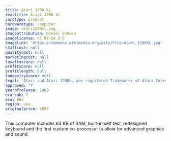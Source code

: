 ```yaml
---
title: Atari 1200 XL
realtitle: Atari 1200 XL
cardtype: product
hardwaretype: computer
image: atari1200xl.png
imageattribution: Daniel Schwen
imagelicense: CC BY-SA 3.0
imagelink: 'https://commons.wikimedia.org/wiki/File:Atari_1200XL.jpg'
staffcost: null
qualitycost: null
marketingcost: null
loyaltyscore: null
profitscore: null
profitlength: null
longevityscore: null
legal: 'Atari and Atari 1200XL are registered Trademarks of Atari Interactive, Inc'
approved: 'Y'
yearofrelease: 1983
era_sub: 2
era: 80s
region: usa
originalprice: $899
---
```


This computer includes 64 KB of RAM, built-in self test, redesigned keyboard and the first custom co-processor to allow for advanced graphics and sound.
